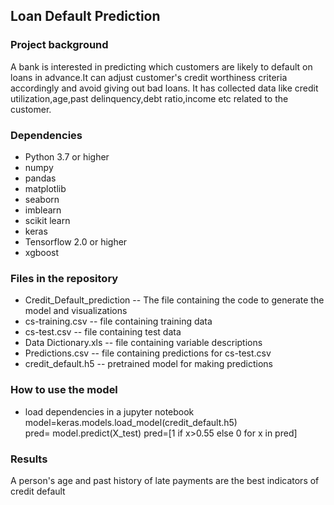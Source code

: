 ## Loan Default Prediction

### Project background
A bank is interested in predicting which customers are likely to default on loans in advance.It can adjust customer's credit worthiness criteria accordingly and avoid giving out bad loans. It has collected data like credit utilization,age,past delinquency,debt ratio,income etc related to the customer. 

### Dependencies
+ Python 3.7 or higher
+ numpy
+ pandas 
+ matplotlib
+ seaborn
+ imblearn
+ scikit learn
+ keras
+ Tensorflow 2.0 or higher
+ xgboost


### Files in the repository
+ Credit_Default_prediction -- The file containing the code to generate the model and visualizations
+ cs-training.csv -- file containing training data
+ cs-test.csv  -- file containing test data
+ Data Dictionary.xls -- file containing variable descriptions
+ Predictions.csv -- file containing predictions for cs-test.csv
+ credit_default.h5 -- pretrained model for making predictions

### How to use the model
+ load dependencies in a jupyter notebook  
</code> model=keras.models.load_model(credit_default.h5)  
       pred= model.predict(X_test) 
 pred=[1 if x>0.55 else 0 for x in pred] </code>



### Results
A person's age and past history of late payments are the best indicators of credit default
